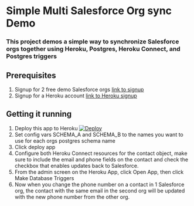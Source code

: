 # Simple Multi Salesforce Org sync Demo

### This project demos a simple way to synchronize Salesforce orgs together using Heroku, Postgres, Heroku Connect, and Postgres triggers

## Prerequisites
1. Signup for 2 free demo Salesforce orgs [link to signup](https://developer.salesforce.com/signup)
2. Signup for a Heroku account [link to Heroku signup](https://signup.heroku.com)

## Getting it running
1. Deploy this app to Heroku [![Deploy](https://www.herokucdn.com/deploy/button.svg)](https://heroku.com/deploy)
2. Set config vars SCHEMA_A and SCHEMA_B to the names you want to use for each orgs postgres schema name
3. Click deploy app
4. Configure both Heroku Connect resources for the contact object, make sure to include the email and phone fields on the contact and check the checkbox that enables updates back to Salesforce.
5. From the admin screen on the Heroku App, click Open App, then click Make Database Triggers
6. Now when you change the phone number on a contact in 1 Salesforce org, the contact with the same email in the second org will be updated with the new phone number from the other org.
